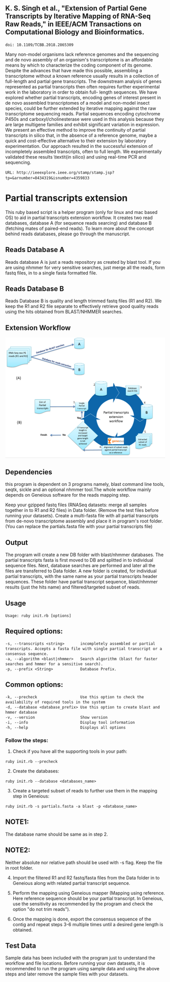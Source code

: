 ## K. S. Singh et al., "Extension of Partial Gene Transcripts by Iterative Mapping of RNA-Seq Raw Reads," in IEEE/ACM Transactions on Computational Biology and Bioinformatics.

`doi: 10.1109/TCBB.2018.2865309`
 
Many non-model organisms lack reference genomes and the sequencing and de novo assembly of an organism's transcriptome is an affordable means by which to characterize the coding component of its genome. Despite the advances that have made this possible, assembling a transcriptome without a known reference usually results in a collection of full-length and partial gene transcripts. The downstream analysis of genes represented as partial transcripts then often requires further experimental work in the laboratory in order to obtain full- length sequences. We have explored whether partial transcripts, encoding genes of interest present in de novo assembled transcriptomes of a model and non-model insect species, could be further extended by iterative mapping against the raw transcriptome sequencing reads. Partial sequences encoding cytochrome P450s and carboxyl/cholinesterase were used in this analysis because they are large multigene families and exhibit significant variation in expression. We present an effective method to improve the continuity of partial transcripts in silico that, in the absence of a reference genome, maybe a quick and cost-effective alternative to their extension by laboratory experimentation. Our approach resulted in the successful extension of incompletely assembled transcripts, often to full length. We experimentally validated these results \textit{in silico} and using real-time PCR and sequencing.

`URL: http://ieeexplore.ieee.org/stamp/stamp.jsp?tp=&arnumber=8434319&isnumber=4359833`

# Partial transcripts extension  
This ruby based script is a  helper program (only for linux and mac based OS) to aid in partial transcripts extension workflow. It creates two read databases, database A (for sequence reads searcing) and database B (fetching mates of paired-end reads). To learn more about the concept behind reads databases, please go through the manuscript.

## Reads Database A  
Reads database A is just a reads repository as created by blast tool. If you are using nhmmer for very sensitive searches, just merge all the reads, form fastq files, in to a single fasta formatted file.

## Reads Database B  
Reads Database B is quality and length trimmed fastq files (R1 and R2). We keep the R1 and R2 file separate to effectively retrieve good quality reads using the hits obtained from BLAST/NHMMER searches. 

## Extension Workflow
![Extension_workflow](https://github.com/kumarsaurabh20/transcripts_extension/blob/master/simulations/images/extension.PNG)

## Dependencies  
this program is dependent on 3 programs namely, blast command line tools, seqtk, sickle and an optional nhmmer tool.The whole workflow mainly depends on Geneious software for the reads mapping step.

Keep your gzipped fastq files (RNASeq datasets: merge all samples together in to R1 and R2 files) in Data folder. (Remove the test files before running your datasets). Create a multi-fasta file with all partial transcripts from de-novo transcriptome assembly and place it in program's root folder. (You can replace the partials.fasta file with your partial transcripts file)

## Output  
The program will create a new DB folder with blast/nhmmer databases. The partial transcripts fasta is first moved to DB and splitted in to individual sequence files. Next, database searches are performed and later all the files are transferred to Data folder. A new folder is created, for individual partial transcripts, with the same name as your partial transcripts header sequences. These folder have partial transcript sequence, blast/nhmmer results (just the hits name) and filtered/targeted subset of reads.

## Usage  

`Usage: ruby init.rb [options]`

Required options:
-----------------
    -s, --transcripts <string>       incompletely assembled or partial transcripts. Accepts a fasta file with single partial transcript or a consensus sequence.
    -a, --algorithm <blast|nhmmer>   Search algorithm (blast for faster searches and hmmer for a sensitive search).
    -p, --prefix <String>            Database Prefix.

Common options:
---------------
    -k, --precheck                   Use this option to check the availability of required tools in the system
    -d, --database <database_prefix> Use this option to create blast and hmmer database
    -v, --version                    Show version
    -i, --info                       Display tool information
    -h, --help                       Displays all options


### Follow the steps:  

1. Check if you have all the supporting tools in your path:

`ruby init.rb --precheck`

2. Create the databases:

`ruby init.rb --database <databases_name>`

3. Create a targeted subset of reads to further use them in the mapping step in Geneious:

`ruby init.rb -s partials.fasta -a blast -p <database_name>`

## NOTE1:   
The database name should be same as in step 2.  
## NOTE2:   
Neither absolute nor relative path should be used with -s flag. Keep the file in root folder.  

4. Import the filtered R1 and R2 fastq/fasta files from the Data folder in to Geneious along with related partial transcript sequence.

5. Perform the mapping using Geneious mapper (Mapping using reference. Here reference sequence should be your partial transcript. In Geneious, use the sensitivity as recommended by the program and check the option "do not trim reads").

6. Once the mapping is done, export the consensus sequence of the contig and repeat steps 3-6 multiple times until a desired gene length is obtained.  

## Test Data  
Sample data has been included with the program just to understand the workflow and file locations. Before running your own datasets, it is recommended to run the program using sample data and using the above steps and later remove the sample files with your datasets.
